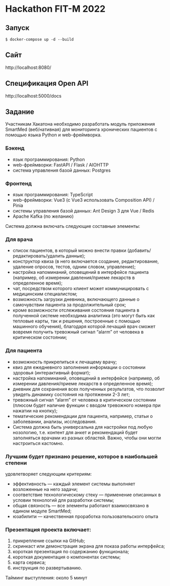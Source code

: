 # Hackathon FIT-M 2022

## Запуск

```
$ docker-compose up -d --build
```

## Сайт

http://localhost:8080/

## Спецификация Open API

http://localhost:5000/docs

## Задание

Участникам Хакатона необходимо разработать модуль приложения SmartMed (веб/нативная) для мониторинга хронических
пациентов с помощью языка Python и web-фреймворка.

### Бэкенд

- язык программирования: Python
- web-фреймворки: FastAPI / Flask / AIOHTTP
- система управления базой данных: Postgres

### Фронтенд

- язык программирования: TypeScript
- web-фреймворки: Vue3 (с Vue3 использовать Composition API) / Pinia
- системы управления базой данных: Ant Design 3 для Vue / Redis
- Apache Kafka (по желанию)

Система должна включать следующие составные элементы:

### Для врача

- список пациентов, в который можно внести правки
  (добавить/редактировать/удалить данные);
- конструктор квиза (в него включается создание, редактирование,
  удаление опросов, тестов, одним словом, управление);
- настройка напоминаний, оповещений в интерфейсе пациента
  (например, об измерении давления/приеме лекарств в определенное
  время);
- чат, посредством которого клиент может коммуницировать с
  медицинским специалистом;
- возможность загрузки дневника, включающего данные о самочувствии
  пациента за продолжительный срок;
- кроме возможности отслеживания состояния пациента в полученной
  системе необходима аналитика (это могут быть как тепловые карты,
  так и решения, построенные с помощью машинного обучения),
  благодаря которой лечащий врач сможет вовремя получить тревожный
  сигнал “alarm” от человека в критическом состоянии;

### Для пациента

- возможность прикрепиться к лечащему врачу;
- квиз для ежедневного заполнения информации о состоянии здоровья
  (интерактивный формат);
- настройка напоминаний, оповещений в интерфейсе (например, об
  измерении давления/приеме лекарств в определенное время);
- дневник для сохранения всех полученных результатов, что позволит
  увидеть динамику состояния на протяжении 2-3 лет;
- тревожный сигнал “alarm” от человека в критическом состоянии
  (плюсом будет наличие функции с вводом тревожного номера при
  нажатии на кнопку);
- тематические рекомендации для пациента, например, статьи о
  заболевании, анализы, исследования.
- Система должна быть универсальна для настройки под любую нозологию, т.е. контент для анкет и рекомендаций будет
  заполняться врачами из разных областей. Важно, чтобы они могли настроиться кастомно.

### Лучшим будет признано решение, которое в наибольшей степени

удовлетворяет следующим критериям:

- эффективность — каждый элемент системы выполняет
  возложенные на него задачи;
- соответствие технологическому стеку — применение описанных
  в условии технологий для разработки системы;
- общая связность — все элементы работают взаимосвязано в
  едином модуле SmartMed;
- юзабилити — качественная проработка пользовательского опыта

### Презентация проекта включает:

1) прикрепление ссылки на GitHub;
2) скринкаст или демонстрация экрана для показа работы интерфейса;
3) короткая презентация по содержанию функционала;
4) короткая документация о компонентах системы;
5) карта сервиса;
6) инструкция по развертыванию.

Тайминг выступления: около 5 минут
